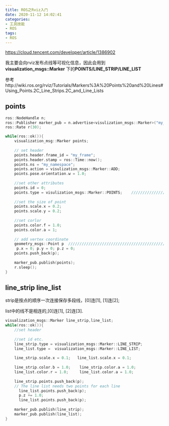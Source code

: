 ```yaml
---
title: ROS之Rviz入门
date: 2020-11-12 14:02:41
categories:
- 工具技能
- ROS
tags:
- ROS
---
```


https://cloud.tencent.com/developer/article/1386902

我主要会向rviz发布点线等可视化信息，因此会用到**visualization_msgs::Marker** 下的**POINTS/LINE_STRIP/LINE_LIST**

参考http://wiki.ros.org/rviz/Tutorials/Markers%3A%20Points%20and%20Lines#Using_Points.2C_Line_Strips.2C_and_Line_Lists

## points

```C++
ros::NodeHandle n;
ros::Publisher marker_pub = n.advertise<visulization_msgs::Marker>("my_points_topic", 10);
ros::Rate r(30);

while(ros::ok()){
    visualization_msg::Marker points;
    
    // set header
    points.header.frame_id = "my_frame";
    points.header.stamp = ros::Time::now();
    points.ns = "my_namespace";
    points.action = visulization_msgs::Marker::ADD;
    points.pose.orientation.w = 1.0;
    
    //set other attributes
    points.id = 0;
   	points.type = visulization_msgs::Marker::POINTS;	///////////////////////////////////////
    
    //set the size of point
    points.scale.x = 0.2;
    points.scale.y = 0.2;
    
    //set corlor
    points.color.f = 1.0;
    points.color.a = 1;
    
    // add vertex coordinate
    geometry_msgs::Point p	/////////////////////////////////////////////////
     p.x = 0; p.y = 0; p.z = 0;
    points.push_back(p);
    
    marker_pub.publish(points);
    r.sleep();
}
```

## line_strip line_list

strip是按点的顺序一次连接保存多段线，[0]连[1], [1]连[2];

list中的线不是相连的,[0]连[1], [2]连[3].

```C++
visualization_msgs::Marker line_strip,line_list;
while(ros::ok()){
    //set header
    
    //set id etc.
    line_strip.type = visualization_msgs::Marker::LINE_STRIP;
    line_list.type =  visualization_msgs::Marker::LINE_LIST;
   
    line_strip.scale.x = 0.1;  	line_list.scale.x = 0.1;
    
    line_strip.color.b = 1.0;    line_strip.color.a = 1.0;
    line_list.color.r = 1.0;     line_list.color.a = 1.0;
    
    line_strip.points.push_back(p);
    // The line list needs two points for each line
      line_list.points.push_back(p);
      p.z += 1.0;
      line_list.points.push_back(p);
    
    marker_pub.publish(line_strip);
    marker_pub.publish(line_list);
}
```


